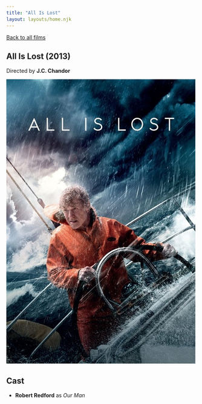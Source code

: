 ```yaml
---
title: "All Is Lost"
layout: layouts/home.njk
---
```


<a href="../">Back to all films</a>

<article class="film">
  <h1>All Is Lost (2013)</h1>

  <p class="director">
    Directed by <strong>J.C. Chandor</strong>
  </p>

  <img src="../films/posters/all-is-lost.jpg" alt="">

  <h2>
    Cast
  </h2>
  <ul>
    <li><strong>Robert Redford</strong> as <em>Our Man</em></li>
  </ul>
</article>
